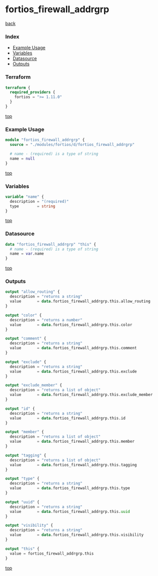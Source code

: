 # fortios_firewall_addrgrp

[back](../fortios.md)

### Index

- [Example Usage](#example-usage)
- [Variables](#variables)
- [Datasource](#datasource)
- [Outputs](#outputs)

### Terraform

```terraform
terraform {
  required_providers {
    fortios = ">= 1.11.0"
  }
}
```

[top](#index)

### Example Usage

```terraform
module "fortios_firewall_addrgrp" {
  source = "./modules/fortios/d/fortios_firewall_addrgrp"

  # name - (required) is a type of string
  name = null
}
```

[top](#index)

### Variables

```terraform
variable "name" {
  description = "(required)"
  type        = string
}
```

[top](#index)

### Datasource

```terraform
data "fortios_firewall_addrgrp" "this" {
  # name - (required) is a type of string
  name = var.name
}
```

[top](#index)

### Outputs

```terraform
output "allow_routing" {
  description = "returns a string"
  value       = data.fortios_firewall_addrgrp.this.allow_routing
}

output "color" {
  description = "returns a number"
  value       = data.fortios_firewall_addrgrp.this.color
}

output "comment" {
  description = "returns a string"
  value       = data.fortios_firewall_addrgrp.this.comment
}

output "exclude" {
  description = "returns a string"
  value       = data.fortios_firewall_addrgrp.this.exclude
}

output "exclude_member" {
  description = "returns a list of object"
  value       = data.fortios_firewall_addrgrp.this.exclude_member
}

output "id" {
  description = "returns a string"
  value       = data.fortios_firewall_addrgrp.this.id
}

output "member" {
  description = "returns a list of object"
  value       = data.fortios_firewall_addrgrp.this.member
}

output "tagging" {
  description = "returns a list of object"
  value       = data.fortios_firewall_addrgrp.this.tagging
}

output "type" {
  description = "returns a string"
  value       = data.fortios_firewall_addrgrp.this.type
}

output "uuid" {
  description = "returns a string"
  value       = data.fortios_firewall_addrgrp.this.uuid
}

output "visibility" {
  description = "returns a string"
  value       = data.fortios_firewall_addrgrp.this.visibility
}

output "this" {
  value = fortios_firewall_addrgrp.this
}
```

[top](#index)